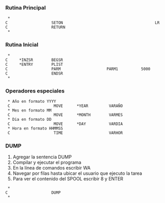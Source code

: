 ### Rutina Principal

```cobol
 *
C                   SETON                                        LR
C                   RETURN
 *
```

### Rutina Inicial

```cobol
 *
C     *INZSR        BEGSR
C     *ENTRY        PLIST
C                   PARM                    PARM1          5000
C                   ENDSR
 *
```

### Operadores especiales

```cobol
 * Año en formato YYYY
 C                   MOVE      *YEAR         VARAÑO
 * Mes en formato MM
 C                   MOVE      *MONTH        VARMES
 * Dia en formato DD
 C                   MOVE      *DAY          VARDIA
 * Hora en formato HHMMSS
 C                   TIME                    VARHOR
```

### DUMP

1. Agregar la sentencia DUMP
2. Compilar y ejecutar el programa
3. En la línea de comandos escribir WA
4. Navegar por filas hasta ubicar el usuario que ejecuto la tarea
5. Para ver el contenido del SPOOL escribir 8 y ENTER

```cobol
 * 
C                   DUMP
 *
```
